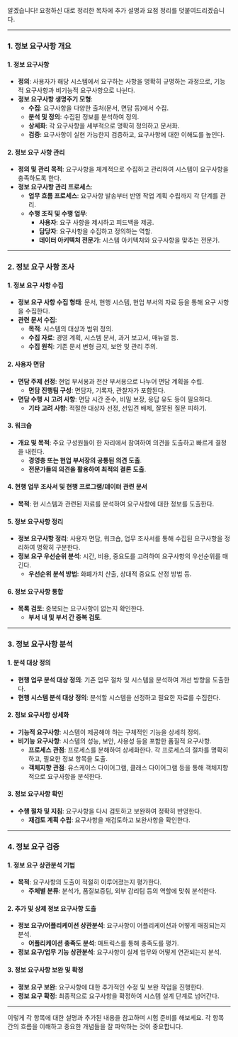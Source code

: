 알겠습니다! 요청하신 대로 정리한 목차에 추가 설명과 요점 정리를 덧붙여드리겠습니다.

---

### 1. 정보 요구사항 개요
#### 1. 정보 요구사항
- **정의**: 사용자가 해당 시스템에서 요구하는 사항을 명확히 규명하는 과정으로, 기능적 요구사항과 비기능적 요구사항으로 나뉜다.
- **정보 요구사항 생명주기 모형**:
  - **수집**: 요구사항을 다양한 출처(문서, 면담 등)에서 수집.
  - **분석 및 정의**: 수집된 정보를 분석하여 정의.
  - **상세화**: 각 요구사항을 세부적으로 명확히 정의하고 문서화.
  - **검증**: 요구사항이 실현 가능한지 검증하고, 요구사항에 대한 이해도를 높인다.

#### 2. 정보 요구 사항 관리
- **정의 및 관리 목적**: 요구사항을 체계적으로 수집하고 관리하여 시스템이 요구사항을 충족하도록 한다.
- **정보 요구사항 관리 프로세스**:
  - **업무 흐름 프로세스**: 요구사항 발송부터 반영 작업 계획 수립까지 각 단계를 관리.
  - **수행 조직 및 수행 업무**:
    - **사용자**: 요구 사항을 제시하고 피드백을 제공.
    - **담당자**: 요구사항을 수집하고 정의하는 역할.
    - **데이터 아키텍처 전문가**: 시스템 아키텍처와 요구사항을 맞추는 전문가.

---

### 2. 정보 요구 사항 조사
#### 1. 정보 요구 사항 수집
- **정보 요구 사항 수집 형태**: 문서, 현행 시스템, 현업 부서의 자료 등을 통해 요구 사항을 수집한다.
- **관련 문서 수집**:
  - **목적**: 시스템의 대상과 범위 정의.
  - **수집 자료**: 경영 계획, 시스템 문서, 과거 보고서, 매뉴얼 등.
  - **수집 원칙**: 기존 문서 변형 금지, 보안 및 관리 주의.

#### 2. 사용자 면담
- **면담 주제 선정**: 현업 부서용과 전산 부서용으로 나누어 면담 계획을 수립.
  - **면담 진행팀 구성**: 면담자, 기록자, 관찰자가 포함된다.
- **면담 수행 시 고려 사항**: 면담 시간 준수, 비밀 보장, 응답 유도 등이 필요하다.
  - **기타 고려 사항**: 적절한 대상자 선정, 선입견 배제, 잘못된 질문 피하기.

#### 3. 워크숍
- **개요 및 목적**: 주요 구성원들이 한 자리에서 참여하여 의견을 도출하고 빠르게 결정을 내린다.
  - **경영층 또는 현업 부서장의 공통된 의견 도출**.
  - **전문가들의 의견을 활용하여 최적의 결론 도출**.

#### 4. 현행 업무 조사서 및 현행 프로그램/데이터 관련 문서
- **목적**: 현 시스템과 관련된 자료를 분석하여 요구사항에 대한 정보를 도출한다.

#### 5. 정보 요구사항 정리
- **정보 요구사항 정리**: 사용자 면담, 워크숍, 업무 조사서를 통해 수집된 요구사항을 정리하여 명확히 구분한다.
- **정보 요구 우선순위 분석**: 시간, 비용, 중요도를 고려하여 요구사항의 우선순위를 매긴다.
  - **우선순위 분석 방법**: 화폐가치 산출, 상대적 중요도 산정 방법 등.

#### 6. 정보 요구사항 통합
- **목록 검토**: 중복되는 요구사항이 없는지 확인한다.
  - **부서 내 및 부서 간 중복 검토**.

---

### 3. 정보 요구사항 분석
#### 1. 분석 대상 정의
- **현행 업무 분석 대상 정의**: 기존 업무 절차 및 시스템을 분석하여 개선 방향을 도출한다.
- **현행 시스템 분석 대상 정의**: 분석할 시스템을 선정하고 필요한 자료를 수집한다.

#### 2. 정보 요구사항 상세화
- **기능적 요구사항**: 시스템이 제공해야 하는 구체적인 기능을 상세히 정의.
- **비기능 요구사항**: 시스템의 성능, 보안, 사용성 등을 포함한 품질적 요구사항.
  - **프로세스 관점**: 프로세스를 분해하여 상세화한다. 각 프로세스의 절차를 명확히 하고, 필요한 정보 항목을 도출.
  - **객체지향 관점**: 유스케이스 다이어그램, 클래스 다이어그램 등을 통해 객체지향적으로 요구사항을 분석한다.

#### 3. 정보 요구사항 확인
- **수행 절차 및 지침**: 요구사항을 다시 검토하고 보완하여 정확히 반영한다.
  - **재검토 계획 수립**: 요구사항을 재검토하고 보완사항을 확인한다.

---

### 4. 정보 요구 검증
#### 1. 정보 요구 상관분석 기법
- **목적**: 요구사항의 도출이 적절히 이루어졌는지 평가한다.
  - **주체별 분류**: 분석가, 품질보증팀, 외부 감리팀 등의 역할에 맞춰 분석한다.

#### 2. 추가 및 상제 정보 요구사항 도출
- **정보 요구/어플리케이션 상관분석**: 요구사항이 어플리케이션과 어떻게 매칭되는지 분석.
  - **어플리케이션 충족도 분석**: 매트릭스를 통해 충족도를 평가.
- **정보 요구/업무 기능 상관분석**: 요구사항이 실제 업무와 어떻게 연관되는지 분석.

#### 3. 정보 요구사항 보완 및 확정
- **정보 요구 보완**: 요구사항에 대한 추가적인 수정 및 보완 작업을 진행한다.
- **정보 요구 확정**: 최종적으로 요구사항을 확정하여 시스템 설계 단계로 넘어간다.

---

이렇게 각 항목에 대한 설명과 추가된 내용을 참고하며 시험 준비를 해보세요. 각 항목 간의 흐름을 이해하고 중요한 개념들을 잘 파악하는 것이 중요합니다.
